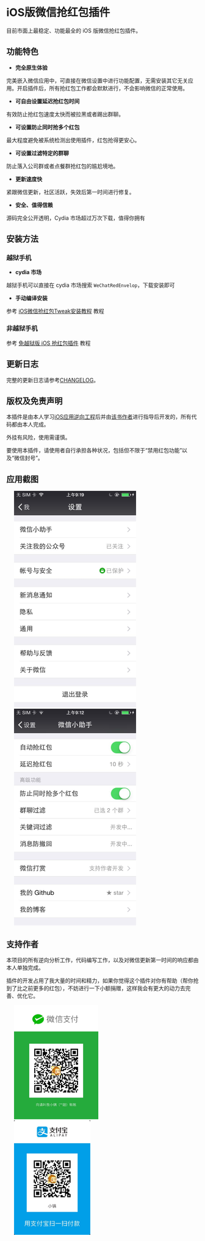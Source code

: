 # iOS版微信抢红包插件

目前市面上最稳定、功能最全的 iOS 版微信抢红包插件。

## 功能特色

- **完全原生体验**

完美嵌入微信应用中，可直接在微信设置中进行功能配置，无需安装其它无关应用。开启插件后，所有抢红包工作都会默默进行，不会影响微信的正常使用。

- **可自由设置延迟抢红包时间**

有效防止抢红包速度太快而被拉黑或者踢出群聊。

- **可设置防止同时抢多个红包**

最大程度避免被系统检测出使用插件，红包抢得更安心。

- **可设置过滤特定的群聊**

防止落入公司群或者点餐群抢红包的尴尬境地。

- **更新速度快**

紧跟微信更新，社区活跃，失效后第一时间进行修复。

- **安全、值得信赖**

源码完全公开透明，Cydia 市场超过万次下载，值得你拥有

## 安装方法

### 越狱手机

- **cydia 市场**

越狱手机可以直接在 cydia 市场搜索 `WeChatRedEnvelop`，下载安装即可

- **手动编译安装**

参考 [iOS微信抢红包Tweak安装教程](http://www.swiftyper.com/2016/01/25/ios-tweak-install-guide/) 教程

### 非越狱手机

参考 [免越狱版 iOS 抢红包插件](http://www.swiftyper.com/2016/12/26/wechat-redenvelop-tweak-for-non-jailbroken-iphone/) 教程

## 更新日志

完整的更新日志请参考[CHANGELOG](./CHANGELOG.md)。

## 版权及免责声明

本插件是由本人学习[iOS应用逆向工程](https://www.amazon.cn/gp/product/B00VFDVY7E/ref=as_li_tf_tl?ie=UTF8&camp=536&creative=3200&creativeASIN=B00VFDVY7E&linkCode=as2&tag=buginux-23)后并由[该书作者](https://github.com/iosre)进行指导后开发的，所有代码都由本人完成。

外挂有风险，使用需谨慎。

要使用本插件，请使用者自行承担各种状况，包括但不限于“禁用红包功能”以及“微信封号”。

## 应用截图

<img src="./ScreenShots/Setting.jpeg" height="568" hspace="20">
<img src="./ScreenShots/AssistantSetting.jpeg" height="568" hspace="20">

## 支持作者

本项目的所有逆向分析工作，代码编写工作，以及对微信更新第一时间的响应都由本人单独完成。

插件的开发占用了我大量的时间和精力，如果你觉得这个插件对你有帮助（帮你抢到了比之前更多的红包），不妨进行一下小额捐赠，这样我会有更大的动力去完善、优化它。

<img src="./ScreenShots/WechatPay.jpeg" height="300" hspace="20">
<img src="./ScreenShots/AliPay.jpeg" height="300" hspace="20">

